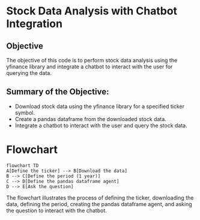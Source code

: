 # Stock Data Analysis with Chatbot Integration

## Objective
The objective of this code is to perform stock data analysis using the yfinance library and integrate a chatbot to interact with the user for querying the data.

## Summary of the Objective:
- Download stock data using the yfinance library for a specified ticker symbol.
- Create a pandas dataframe from the downloaded stock data.
- Integrate a chatbot to interact with the user and query the stock data.

# Flowchart
```mermaid
flowchart TD
A[Define the ticker] --> B[Download the data]
B --> C[Define the period (1 year)]
C --> D[Define the pandas dataframe agent]
D --> E[Ask the question]
```

The flowchart illustrates the process of defining the ticker, downloading the data, defining the period, creating the pandas dataframe agent, and asking the question to interact with the chatbot.